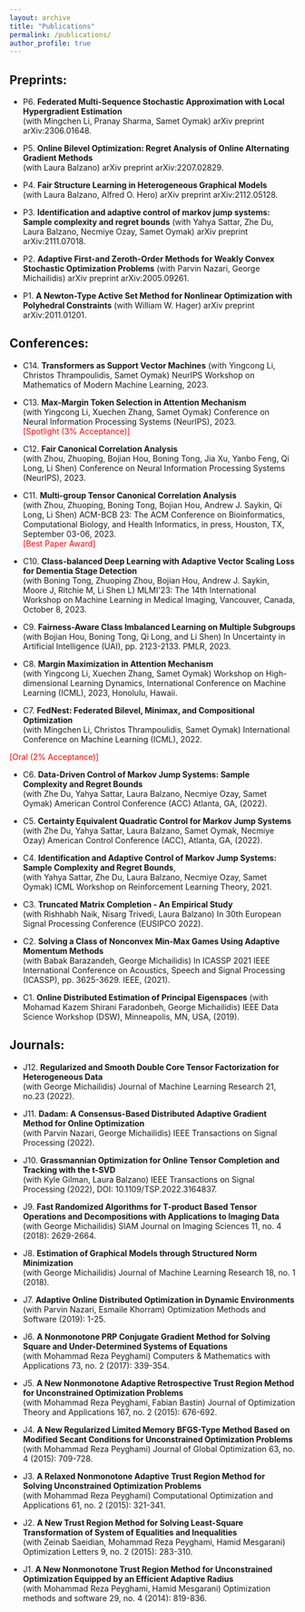 ```yaml
---
layout: archive
title: "Publications"
permalink: /publications/
author_profile: true
---
```


<!-- {% if author.googlescholar %}
  You can also find my articles on <u><a href="{{author.googlescholar}}">my Google Scholar profile</a>.</u>
{% endif %}

{% include base_path %}

{% for post in site.publications reversed %}
  {% include archive-single.html %}
{% endfor %} -->

## Preprints:

- P6. **Federated Multi-Sequence Stochastic Approximation with Local Hypergradient Estimation**  
(with Mingchen Li, Pranay Sharma, Samet Oymak)
 arXiv preprint arXiv:2306.01648.

- P5. **Online Bilevel Optimization: Regret Analysis of Online Alternating Gradient Methods**  
(with Laura Balzano)
arXiv preprint arXiv:2207.02829. 

- P4. **Fair Structure Learning in Heterogeneous Graphical Models**  
(with Laura Balzano, Alfred O. Hero)
arXiv preprint arXiv:2112.05128.

- P3. **Identification and adaptive control of markov jump systems: Sample complexity and regret bounds** 
(with Yahya Sattar, Zhe Du, Laura Balzano, Necmiye Ozay, Samet Oymak)
arXiv preprint arXiv:2111.07018. 

- P2. **Adaptive First-and Zeroth-Order Methods for Weakly Convex Stochastic Optimization Problems** 
(with Parvin Nazari, George Michailidis)
arXiv preprint arXiv:2005.09261.
 
- P1. **A Newton-Type Active Set Method for Nonlinear Optimization with Polyhedral Constraints** 
(with William W. Hager)
arXiv preprint arXiv:2011.01201.

## Conferences:

- C14. **Transformers as Support Vector Machines**
(with Yingcong Li, Christos Thrampoulidis, Samet Oymak)
NeurIPS Workshop on Mathematics of Modern Machine Learning, 2023.  

- C13. **Max-Margin Token Selection in Attention Mechanism**  
(with Yingcong Li, Xuechen Zhang, Samet Oymak)
Conference on Neural Information Processing Systems (NeurIPS), 2023.    
<span style="color:red">[Spotlight (3% Acceptance)]</span>

- C12. **Fair Canonical Correlation Analysis**  
(with Zhou, Zhuoping, Bojian Hou, Boning Tong, Jia Xu, Yanbo Feng, Qi Long, Li Shen)
Conference on Neural Information Processing Systems (NeurIPS), 2023.  

- C11. **Multi-group Tensor Canonical Correlation Analysis**  
(with Zhou, Zhuoping, Boning Tong, Bojian Hou, Andrew J. Saykin, Qi Long, Li Shen)
ACM-BCB 23: The ACM Conference on Bioinformatics, Computational Biology, and Health Informatics, in press, Houston, TX, September 03-06, 2023.  
<span style="color:red">[Best Paper Award]</span>


- C10. **Class-balanced Deep Learning with Adaptive Vector Scaling Loss for Dementia Stage Detection**  
(with Boning Tong, Zhuoping Zhou, Bojian Hou, Andrew J. Saykin, Moore J, Ritchie M, Li Shen L)
MLMI'23: The 14th International Workshop on Machine Learning in Medical Imaging, Vancouver, Canada, October 8, 2023.  

- C9. **Fairness-Aware Class Imbalanced Learning on Multiple Subgroups**  
(with Bojian Hou, Boning Tong, Qi Long, and Li Shen)
In Uncertainty in Artificial Intelligence (UAI), pp. 2123-2133. PMLR, 2023.  

- C8. **Margin Maximization in Attention Mechanism**  
(with Yingcong Li, Xuechen Zhang, Samet Oymak)
Workshop on High-dimensional Learning Dynamics, International Conference on Machine Learning (ICML), 2023, Honolulu, Hawaii.  


- C7. **FedNest: Federated Bilevel, Minimax, and Compositional Optimization**  
(with Mingchen Li, Christos Thrampoulidis, Samet Oymak)
International Conference on Machine Learning (ICML), 2022.  
 
<span style="color:red">[Oral (2% Acceptance)]</span>

- C6. **Data-Driven Control of Markov Jump Systems: Sample Complexity and Regret Bounds**  
(with Zhe Du, Yahya Sattar, Laura Balzano, Necmiye Ozay, Samet Oymak)
American Control Conference (ACC) Atlanta, GA, (2022).  

- C5. **Certainty Equivalent Quadratic Control for Markov Jump Systems**  
(with Zhe Du, Yahya Sattar, Laura Balzano, Samet Oymak, Necmiye Ozay)
American Control Conference (ACC), Atlanta, GA, (2022).  

- C4. **Identification and Adaptive Control of Markov Jump Systems: Sample Complexity and Regret Bounds**,  
(with Yahya Sattar, Zhe Du, Laura Balzano, Necmiye Ozay, Samet Oymak)
ICML Workshop on Reinforcement Learning Theory, 2021.  


- C3. **Truncated Matrix Completion - An Empirical Study**  
(with Rishhabh Naik, Nisarg Trivedi, Laura Balzano)
In 30th European Signal Processing Conference (EUSIPCO 2022).  

- C2. **Solving a Class of Nonconvex Min-Max Games Using Adaptive Momentum Methods**  
(with Babak Barazandeh, George Michailidis)
In ICASSP 2021 IEEE International Conference on Acoustics, Speech and Signal Processing (ICASSP), pp. 3625-3629. IEEE, (2021).  

- C1. **Online Distributed Estimation of Principal Eigenspaces** 
(with Mohamad Kazem Shirani Faradonbeh,  George Michailidis)
IEEE Data Science Workshop (DSW), Minneapolis, MN, USA, (2019).  


## Journals:

- J12. **Regularized and Smooth Double Core Tensor Factorization for Heterogeneous Data**  
  (with George Michailidis)
  Journal of Machine Learning Research 21, no.23 (2022).  

- J11. **Dadam: A Consensus-Based Distributed Adaptive Gradient Method for Online Optimization**  
  (with Parvin Nazari, George Michailidis)
  IEEE Transactions on Signal Processing (2022).  

- J10. **Grassmannian Optimization for Online Tensor Completion and Tracking with the t-SVD**  
  (with Kyle Gilman, Laura Balzano)
  IEEE Transactions on Signal Processing (2022), DOI: 10.1109/TSP.2022.3164837.  

- J9. **Fast Randomized Algorithms for T-product Based Tensor Operations and Decompositions with Applications to Imaging Data**  
  (with George Michailidis)
   SIAM Journal on Imaging Sciences 11, no. 4 (2018): 2629-2664.  

- J8. **Estimation of Graphical Models through Structured Norm Minimization**  
  (with George Michailidis)
  Journal of Machine Learning Research 18, no. 1 (2018).  

- J7. **Adaptive Online Distributed Optimization in Dynamic Environments**  
  (with Parvin Nazari, Esmaile Khorram)
  Optimization Methods and Software (2019): 1-25.  


- J6. **A Nonmonotone PRP Conjugate Gradient Method for Solving Square and Under-Determined Systems of Equations**  
  (with Mohammad Reza Peyghami)
  Computers & Mathematics with Applications 73, no. 2 (2017): 339-354.  


- J5. **A New Nonmonotone Adaptive Retrospective Trust Region Method for Unconstrained Optimization Problems**  
  (with Mohammad Reza Peyghami, Fabian Bastin)
  Journal of Optimization Theory and Applications 167, no. 2 (2015): 676-692.  


- J4. **A New Regularized Limited Memory BFGS-Type Method Based on Modified Secant Conditions for Unconstrained Optimization Problems**  
  (with Mohammad Reza Peyghami)
  Journal of Global Optimization 63, no. 4 (2015): 709-728.  


- J3. **A Relaxed Nonmonotone Adaptive Trust Region Method for Solving Unconstrained Optimization Problems**  
  (with Mohammad Reza Peyghami)
  Computational Optimization and Applications 61, no. 2 (2015): 321-341.  


- J2. **A New Trust Region Method for Solving Least-Square Transformation of System of Equalities and Inequalities**  
  (with Zeinab Saeidian, Mohammad Reza Peyghami, Hamid Mesgarani)
  Optimization Letters 9, no. 2 (2015): 283-310.  

- J1. **A New Nonmonotone Trust Region Method for Unconstrained Optimization Equipped by an Efficient Adaptive Radius**  
  (with Mohammad Reza Peyghami, Hamid Mesgarani)
  Optimization methods and software 29, no. 4 (2014): 819-836.  





